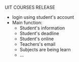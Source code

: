 UIT COURSES RELEASE

- login using student's account
- Main function:
	- Student's information
	- Student's deadline
	- Student's online
	- Teachers's email
	- Subjects are being learn
	- ...
